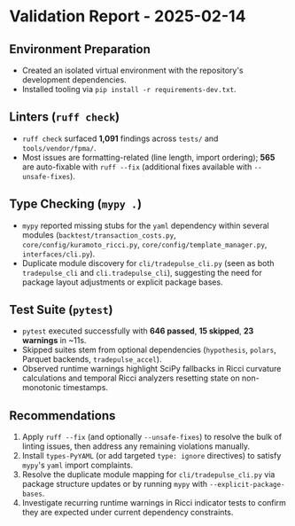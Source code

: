 # Validation Report - 2025-02-14

## Environment Preparation
- Created an isolated virtual environment with the repository's development dependencies.
- Installed tooling via `pip install -r requirements-dev.txt`.

## Linters (`ruff check`)
- `ruff check` surfaced **1,091** findings across `tests/` and `tools/vendor/fpma/`.
- Most issues are formatting-related (line length, import ordering); **565** are auto-fixable with `ruff --fix` (additional fixes available with `--unsafe-fixes`).

## Type Checking (`mypy .`)
- `mypy` reported missing stubs for the `yaml` dependency within several modules (`backtest/transaction_costs.py`, `core/config/kuramoto_ricci.py`, `core/config/template_manager.py`, `interfaces/cli.py`).
- Duplicate module discovery for `cli/tradepulse_cli.py` (seen as both `tradepulse_cli` and `cli.tradepulse_cli`), suggesting the need for package layout adjustments or explicit package bases.

## Test Suite (`pytest`)
- `pytest` executed successfully with **646 passed**, **15 skipped**, **23 warnings** in ~11s.
- Skipped suites stem from optional dependencies (`hypothesis`, `polars`, Parquet backends, `tradepulse_accel`).
- Observed runtime warnings highlight SciPy fallbacks in Ricci curvature calculations and temporal Ricci analyzers resetting state on non-monotonic timestamps.

## Recommendations
1. Apply `ruff --fix` (and optionally `--unsafe-fixes`) to resolve the bulk of linting issues, then address any remaining violations manually.
2. Install `types-PyYAML` (or add targeted `type: ignore` directives) to satisfy `mypy`'s `yaml` import complaints.
3. Resolve the duplicate module mapping for `cli/tradepulse_cli.py` via package structure updates or by running `mypy` with `--explicit-package-bases`.
4. Investigate recurring runtime warnings in Ricci indicator tests to confirm they are expected under current dependency constraints.
